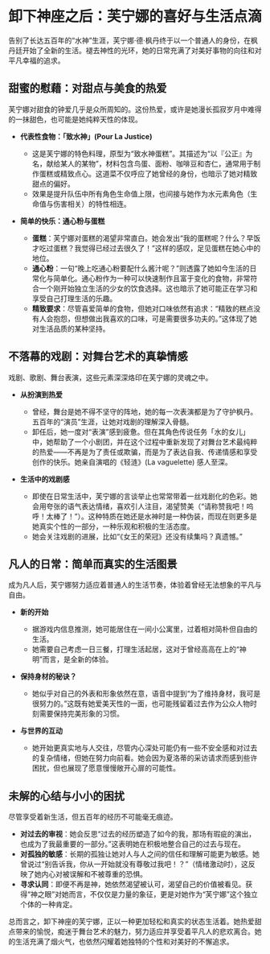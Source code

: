 # 卸下神座之后：芙宁娜的喜好与生活点滴

告别了长达五百年的“水神”生涯，芙宁娜·德·枫丹终于以一个普通人的身份，在枫丹廷开始了全新的生活。褪去神性的光环，她的日常充满了对美好事物的向往和对平凡幸福的追求。

## 甜蜜的慰藉：对甜点与美食的热爱

芙宁娜对甜食的钟爱几乎是众所周知的。这份热爱，或许是她漫长孤寂岁月中难得的一抹甜色，也可能是她纯粹天性的体现。

* **代表性食物：「致水神」(Pour La Justice)**
    * 这是芙宁娜的特色料理，原型为“致水神蛋糕”。其描述为“以『公正』为名，献给某人的某物”，材料包含鸟蛋、面粉、咖啡豆和杏仁，通常用于制作蛋糕或精致点心。这道菜不仅呼应了她曾经的身份，也暗示了她对精致甜点的偏好。
    * 效果是提升队伍中所有角色生命值上限，也间接与她作为水元素角色（生命值与伤害相关）的特性相连。

* **简单的快乐：通心粉与蛋糕**
    * **蛋糕**：芙宁娜对蛋糕的渴望非常直白。她会发出“我的蛋糕呢？什么？早饭才吃过蛋糕？我觉得已经过去很久了！”这样的感叹，足见蛋糕在她心中的地位。
    * **通心粉**：一句“晚上吃通心粉要配什么酱汁呢？”则透露了她如今生活的日常化与简单化。通心粉作为一种可以快速制作且富于变化的食物，非常符合一个刚开始独立生活的少女的饮食选择。这也暗示了她可能正在学习和享受自己打理生活的乐趣。
    * **精致要求**：尽管喜爱简单的食物，但她对口味依然有追求：“精致的糕点没有人会抱怨，但想做出我喜欢的口味，可是需要很多功夫的。”这体现了她对生活品质的某种坚持。

## 不落幕的戏剧：对舞台艺术的真挚情感

戏剧、歌剧、舞台表演，这些元素深深烙印在芙宁娜的灵魂之中。

* **从扮演到热爱**
    * 曾经，舞台是她不得不坚守的阵地，她的每一次表演都是为了守护枫丹。五百年的“演员”生涯，让她对戏剧的理解深入骨髓。
    * 卸任后，她一度对“表演”感到疲惫。但在其角色传说任务「水的女儿」中，她帮助了一个小剧团，并在这个过程中重新发现了对舞台艺术最纯粹的热爱——不再是为了责任或欺骗，而是为了表达自我、传递情感和享受创作的快乐。她亲自演唱的《轻涟》(La vaguelette) 感人至深。

* **生活中的戏剧感**
    * 即使在日常生活中，芙宁娜的言谈举止也常常带着一丝戏剧化的色彩。她会用夸张的语气表达情绪，喜欢引人注目，渴望赞美（“请称赞我吧！呜呼！太棒了！”）。这种特质在她还是水神时是一种伪装，而现在则更多是她真实个性的一部分，一种乐观和积极的生活态度。
    * 她会关注戏剧的进展，比如“《女王的荣冠》还没有续集吗？真遗憾。”

## 凡人的日常：简单而真实的生活图景

成为凡人后，芙宁娜努力适应着普通人的生活节奏，体验着曾经无法想象的平凡与自由。

* **新的开始**
    * 据游戏内信息推测，她可能居住在一间小公寓里，过着相对简朴但自由的生活。
    * 她需要自己考虑一日三餐，打理生活起居，这对于曾经高高在上的“神明”而言，是全新的体验。

* **保持身材的秘诀？**
    * 她似乎对自己的外表和形象依然在意，语音中提到“为了维持身材，我可是很努力的。”这既有她爱美天性的一面，也可能残留着过去作为公众人物时刻需要保持完美形象的习惯。

* **与世界的互动**
    * 她开始更真实地与人交往，尽管内心深处可能仍有一些不安全感和对过去的复杂情绪，但她在努力向前看。她会因为夏洛蒂的采访请求而感到些许困扰，但也展现了愿意慢慢敞开心扉的可能性。

## 未解的心结与小小的困扰

尽管享受着新生活，但五百年的经历不可能毫无痕迹。

* **对过去的审视**：她会反思“过去的经历塑造了如今的我，那场有瑕疵的演出，也成为了我最重要的一部分。”这表明她在积极地整合自己的过去与现在。
* **对孤独的敏感**：长期的孤独让她对人与人之间的信任和理解可能更为敏感。她曾说过“别告诉我，你从一开始就没有尊敬过我吧！？”（情绪激动时），这反映了她内心对被误解和不被尊重的恐惧。
* **寻求认同**：即便不再是神，她依然渴望被认可，渴望自己的价值被看见。获得“神之眼”对她而言，不仅仅是力量的象征，更是对她作为“芙宁娜”这个独立个体的一种肯定。

总而言之，卸下神座的芙宁娜，正以一种更加轻松和真实的状态生活着。她热爱甜点带来的愉悦，痴迷于舞台艺术的魅力，努力适应并享受着平凡人的悲欢离合。她的生活充满了烟火气，也依然闪耀着她独特的个性和对美好的不懈追求。